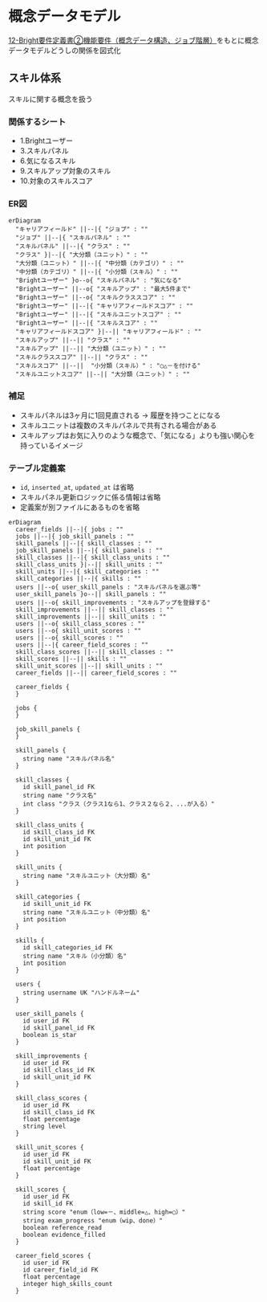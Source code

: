 # 概念データモデル

[12-Bright要件定義書②機能要件（概念データ構造、ジョブ階層）](https://docs.google.com/spreadsheets/d/1-MhX-jKPiplTCU3QrPsLUhzutxiXfkbVxwLA0wImA9s/edit#gid=1018705294)をもとに概念データモデルどうしの関係を図式化

## スキル体系

スキルに関する概念を扱う

### 関係するシート

- 1.Brightユーザー
- 3.スキルパネル
- 6.気になるスキル
- 9.スキルアップ対象のスキル
- 10.対象のスキルスコア

### ER図

```mermaid
erDiagram
  "キャリアフィールド" ||--|{ "ジョブ" : ""
  "ジョブ" ||--|{ "スキルパネル" : ""
  "スキルパネル" ||--|{ "クラス" : ""
  "クラス" }|--|{ "大分類（ユニット）" : ""
  "大分類（ユニット）" ||--|{ "中分類（カテゴリ）" : ""
  "中分類（カテゴリ）" ||--|{ "小分類（スキル）" : ""
  "Brightユーザー" }o--o{ "スキルパネル" : "気になる"
  "Brightユーザー" ||--o{ "スキルアップ" : "最大5件まで"
  "Brightユーザー" ||--o{ "スキルクラススコア" : ""
  "Brightユーザー" ||--|{ "キャリアフィールドスコア" : ""
  "Brightユーザー" ||--|{ "スキルユニットスコア" : ""
  "Brightユーザー" ||--|{ "スキルスコア" : ""
  "キャリアフィールドスコア" }|--|| "キャリアフィールド" : ""
  "スキルアップ" ||--|| "クラス" : ""
  "スキルアップ" ||--|| "大分類（ユニット）" : ""
  "スキルクラススコア" ||--|| "クラス" : ""
  "スキルスコア" ||--||  "小分類（スキル）" : "◯△－を付ける"
  "スキルユニットスコア" ||--|| "大分類（ユニット）" : ""
```

### 補足

- スキルパネルは3ヶ月に1回見直される → 履歴を持つことになる
- スキルユニットは複数のスキルパネルで共有される場合がある
- スキルアップはお気に入りのような概念で、「気になる」よりも強い関心を持っているイメージ

### テーブル定義案

- `id`, `inserted_at`, `updated_at` は省略
- スキルパネル更新ロジックに係る情報は省略
- 定義案が別ファイルにあるものを省略

```mermaid
erDiagram
  career_fields ||--|{ jobs : ""
  jobs ||--|{ job_skill_panels : ""
  skill_panels ||--|{ skill_classes : ""
  job_skill_panels ||--|{ skill_panels : ""
  skill_classes ||--|{ skill_class_units : ""
  skill_class_units }|--|| skill_units : ""
  skill_units ||--|{ skill_categories : ""
  skill_categories ||--|{ skills : ""
  users ||--o{ user_skill_panels : "スキルパネルを選ぶ等"
  user_skill_panels }o--|| skill_panels : ""
  users ||--o{ skill_improvements : "スキルアップを登録する"
  skill_improvements ||--|| skill_classes : ""
  skill_improvements ||--|| skill_units : ""
  users ||--o{ skill_class_scores : ""
  users ||--o{ skill_unit_scores : ""
  users ||--o{ skill_scores : ""
  users ||--|{ career_field_scores : ""
  skill_class_scores ||--|| skill_classes : ""
  skill_scores ||--|| skills : ""
  skill_unit_scores ||--|| skill_units : ""
  career_fields ||--|| career_field_scores : ""

  career_fields {
  }

  jobs {
  }

  job_skill_panels {
  }

  skill_panels {
    string name "スキルパネル名"
  }

  skill_classes {
    id skill_panel_id FK
    string name "クラス名"
    int class "クラス（クラス1なら1、クラス２なら２、...が入る）"
  }

  skill_class_units {
    id skill_class_id FK
    id skill_unit_id FK
    int position
  }

  skill_units {
    string name "スキルユニット（大分類）名"
  }

  skill_categories {
    id skill_unit_id FK
    string name "スキルユニット（中分類）名"
    int position
  }

  skills {
    id skill_categories_id FK
    string name "スキル（小分類）名"
    int position
  }

  users {
    string username UK "ハンドルネーム"
  }

  user_skill_panels {
    id user_id FK
    id skill_panel_id FK
    boolean is_star
  }

  skill_improvements {
    id user_id FK
    id skill_class_id FK
    id skill_unit_id FK
  }

  skill_class_scores {
    id user_id FK
    id skill_class_id FK
    float percentage
    string level
  }

  skill_unit_scores {
    id user_id FK
    id skill_unit_id FK
    float percentage
  }

  skill_scores {
    id user_id FK
    id skill_id FK
    string score "enum（low=－、middle=△、high=◯）"
    string exam_progress "enum（wip、done）"
    boolean reference_read
    boolean evidence_filled
  }

  career_field_scores {
    id user_id FK
    id career_field_id FK
    float percentage
    integer high_skills_count
  }
```
